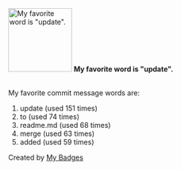 <img src="https://github.com/my-badges/my-badges/blob/master/src/all-badges/favorite-word/favorite-word.png?raw=true" alt="My favorite word is &quot;update&quot;." title="My favorite word is &quot;update&quot;." width="128">
<strong>My favorite word is &quot;update&quot;.</strong>
<br><br>

My favorite commit message words are:

1. update (used 151 times)
2. to (used 74 times)
3. readme.md (used 68 times)
4. merge (used 63 times)
5. added (used 59 times)


Created by <a href="https://github.com/my-badges/my-badges">My Badges</a>
